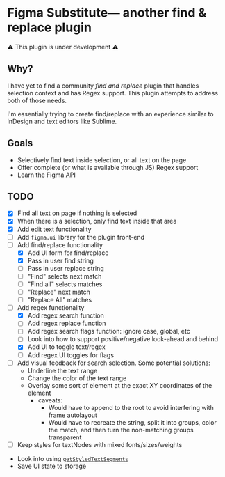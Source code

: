 # Figma Substitute— another find & replace plugin

:warning: This plugin is under development :warning:

## Why?

I have yet to find a community _find and replace_ plugin that handles selection context and has Regex support. This plugin attempts to address both of those needs.

I'm essentially trying to create find/replace with an experience similar to InDesign and text editors like Sublime.

## Goals

- Selectively find text inside selection, or all text on the page
- Offer complete (or what is available through JS) Regex support
- Learn the Figma API

## TODO

- [x] Find all text on page if nothing is selected
- [x] When there is a selection, only find text inside that area
- [x] Add edit text functionality
- [ ] Add `figma.ui` library for the plugin front-end
- [ ] Add find/replace functionality
  - [x] Add UI form for find/replace
  - [x] Pass in user find string
  - [ ] Pass in user replace string
  - [ ] "Find" selects next match
  - [ ] "Find all" selects matches
  - [ ] "Replace" next match
  - [ ] "Replace All" matches
- [ ] Add regex functionality
  - [x] Add regex search function
  - [ ] Add regex replace function
  - [ ] Add regex search flags function: ignore case, global, etc
  - [ ] Look into how to support positive/negative look-ahead and behind
  - [x] Add UI to toggle text/regex
  - [ ] Add regex UI toggles for flags
- [ ] Add visual feedback for search selection. Some potential solutions:
  - Underline the text range
  - Change the color of the text range
  - Overlay some sort of element at the exact XY coordinates of the element
    - caveats:
      - Would have to append to the root to avoid interfering with frame autolayout
      - Would have to recreate the string, split it into groups, color the match, and then turn the non-matching groups transparent
- [ ] Keep styles for textNodes with mixed fonts/sizes/weights
- Look into using [`getStyledTextSegments`](https://www.figma.com/plugin-docs/api/properties/TextNode-getstyledtextsegments/)
- Save UI state to storage
